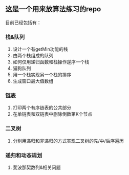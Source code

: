 ## 这是一个用来放算法练习的repo

目前已经包括有：

### 栈&队列
1. 设计一个有getMin功能的栈
2. 由两个栈组成的队列
3. 如何仅用递归函数和栈操作逆序一个栈
4. 猫狗队列
5. 用一个栈实现另一个栈的排序
6. 生成窗口最大值数组

### 链表
1. 打印两个有序链表的公共部分
2. 在单链表和双链表中删除倒数第K个节点

### 二叉树
1. 分别用递归和非递归的方式实现二叉树的先/中/后序遍历

### 递归和动态规划
1. 斐波那契数列&相关问题